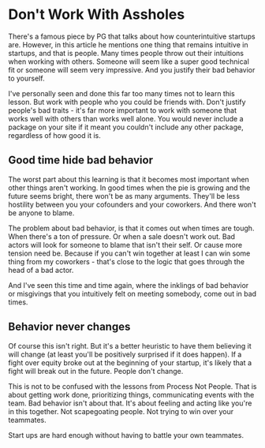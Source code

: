 # Don't Work With Assholes

There's a famous piece by PG that talks about how counterintuitive startups are. However, in this article he mentions one thing that remains intuitive in startups, and that is people. Many times people throw out their intuitions when working with others. Someone will seem like a super good technical fit or someone will seem very impressive. And you justify their bad behavior to yourself.

I've personally seen and done this far too many times not to learn this lesson. But work with people who you could be friends with. Don't justify people's bad traits - it's far more important to work with someone that works well with others than works well alone. You would never include a package on your site if it meant you couldn't include any other package, regardless of how good it is. 

## Good time hide bad behavior

The worst part about this learning is that it becomes most important when other things aren't working. In good times when the pie is growing and the future seems bright, there won't be as many arguments. They'll be less hostility between you your cofounders and your coworkers. And there won't be anyone to blame.

The problem about bad behavior, is that it comes out when times are tough. When there's a ton of pressure. Or when a sale doesn't work out. Bad actors will look for someone to blame that isn't their self. Or cause more tension need be. Because if you can't win together at least I can win some thing from my coworkers - that's close to the logic that goes through the head of a bad actor. 

And I've seen this time and time again, where the inklings of bad behavior or misgivings that you intuitively felt on meeting somebody, come out in bad times.

## Behavior never changes

Of course this isn't right. But it's a better heuristic to have them believing it will change (at least you'll be positively surprised if it does happen). If a fight over equity broke out at the beginning of your startup, it's likely that a fight will break out in the future. People don't change. 

This is not to be confused with the lessons from Process Not People. That is about getting work done, prioritizing things, communicating events with the team. Bad behavior isn't about that. It's about feeling and acting like you're in this together. Not scapegoating people. Not trying to win over your teammates.

Start ups are hard enough without having to battle your own teammates. 
